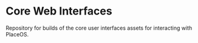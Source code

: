 # Core Web Interfaces

Repository for builds of the core user interfaces assets for interacting with PlaceOS.
